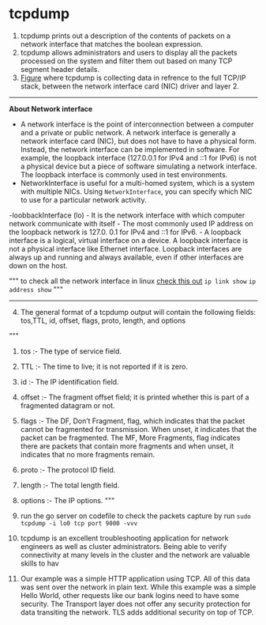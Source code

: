 
# tcpdump

1. tcpdump prints out a description of the contents of packets on a network interface that
matches the boolean expression.
2. tcpdump allows administrators and users to display all the packets processed on the system
and filter them out based on many TCP segment header details.
3. [Figure](tcpdumpPacketCapture.png) where tcpdump is collecting data in refrence to the full TCP/IP stack, between the network
interface card (NIC) driver and layer 2. 


-------------------------------------------------------------------------------------------------------------------------------------------------------------------
**About Network interface**

- A network interface is the point of interconnection between a computer and a private or public network. A network interface is generally a network interface card (NIC), but does not have to have a physical form. Instead, the network interface can be implemented in software. For example, the loopback interface (127.0.0.1 for IPv4 and ::1 for IPv6) is not a physical device but a piece of software simulating a network interface. The loopback interface is commonly used in test environments.
- NetworkInterface is useful for a multi-homed system, which is a system with multiple NICs. Using ```NetworkInterface```, you can specify which NIC to use for a particular network activity.

-loobbackInterface (lo) 
        - It is the network interface with which computer network communicate with itself
        - The most commonly used IP address on the loopback network is 127.0. 0.1 for IPv4 and ::1 for IPv6.
        - A loopback interface is a logical, virtual interface on a device. A loopback interface is not a
            physical interface like Ethernet interface. Loopback interfaces are always up and running and
            always available, even if other interfaces are down on the host.


"""
    to check all the network interface in linux [check this out](./assets/allNetworkInterface.png )
        ``` ip link show ```
        ``` ip address show ```
"""


---------------------------------------------------------------------------------------------------------------------------------------------------------------


4. The general format of a tcpdump output will contain the following fields: tos,TTL, id,
offset, flags, proto, length, and options

"""
1. tos  :-
        The type of service field.
2. TTL  :-
        The time to live; it is not reported if it is zero.
3. id  :- 
        The IP identification field.
4. offset  :-
        The fragment offset field; it is printed whether this is part of a fragmented datagram or not.
5. flags  :- 
        The DF, Don’t Fragment, flag, which indicates that the packet cannot be fragmented for transmission. When unset, it indicates that the packet can be fragmented. The MF, More Fragments, flag indicates there are packets that contain more fragments and when unset, it indicates that no more fragments remain.
6. proto  :- 
        The protocol ID field.
7. length  :- 
        The total length field.
8. options :- 
        The IP options.
"""


5. run the go server on codefile to check the packets capture by 
    run ``` sudo tcpdump -i lo0 tcp port 9000 -vvv ```



6. tcpdump is an excellent troubleshooting application for network engineers as well as cluster
administrators. Being able to verify connectivity at many levels in the cluster and the network
are valuable skills to hav


7. Our example was a simple HTTP application using TCP. All of this data was sent over the
network in plain text. While this example was a simple Hello World, other requests like our
bank logins need to have some security. The Transport layer does not offer any security
protection for data transiting the network. TLS adds additional security on top of TCP.



































